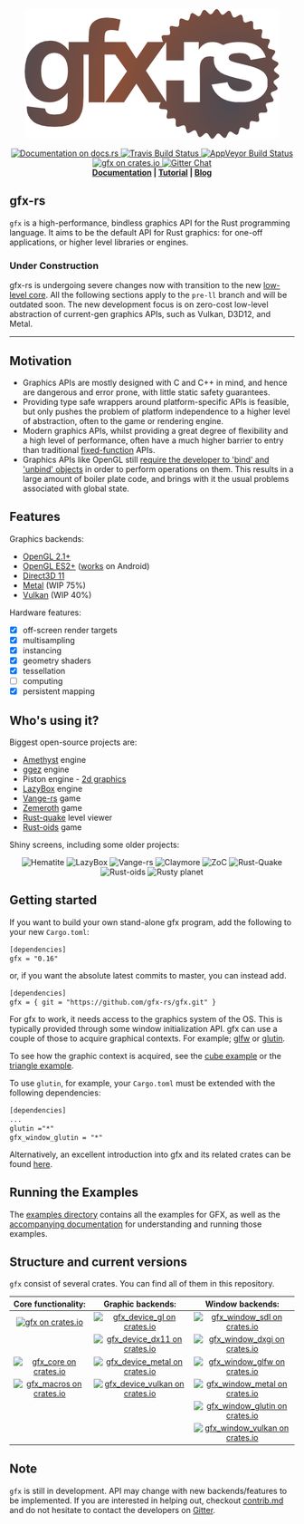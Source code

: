 <p align="center">
  <img src="info/logo.png">
</p>
<p align="center">
  <a href="https://docs.rs/gfx">
      <img src="https://docs.rs/gfx/badge.svg" alt="Documentation on docs.rs">
  </a>
  <a href="https://travis-ci.org/gfx-rs/gfx">
      <img src="https://img.shields.io/travis/gfx-rs/gfx/master.svg?style=flat-square" alt="Travis Build Status">
  </a>
  <a href="https://ci.appveyor.com/project/kvark/gfx">
      <img src="https://ci.appveyor.com/api/projects/status/ryn5ee3aumpmbw5l?svg=true" alt="AppVeyor Build Status">
  </a>
  <a href="https://crates.io/crates/gfx">
      <img src="http://img.shields.io/crates/v/gfx.svg?label=gfx" alt = "gfx on crates.io">
  </a>
  <a href="https://gitter.im/gfx-rs/gfx">
    <img src="https://img.shields.io/badge/GITTER-join%20chat-green.svg?style=flat-square" alt="Gitter Chat">
  </a>
  <br>
  <strong><a href="http://docs.rs/gfx">Documentation</a> | <a href="https://wiki.alopex.li/LearningGfx">Tutorial</a> | <a href="http://gfx-rs.github.io/">Blog</a> </strong>
</p>

## gfx-rs
`gfx` is a high-performance, bindless graphics API for the Rust programming language. It aims to be the default API for Rust graphics: for one-off applications, or higher level libraries or engines.

### Under Construction

gfx-rs is undergoing severe changes now with transition to the new [low-level core](http://gfx-rs.github.io/2017/07/24/low-level.html). All the following sections apply to the `pre-ll` branch and will be outdated soon. The new development focus is on zero-cost low-level abstraction of current-gen graphics APIs, such as Vulkan, D3D12, and Metal.

---

## Motivation

- Graphics APIs are mostly designed with C and C++ in mind, and hence are dangerous and error prone, with little static safety guarantees.
- Providing type safe wrappers around platform-specific APIs is feasible, but only pushes the problem of platform independence to a higher level of abstraction, often to the game or rendering engine.
- Modern graphics APIs, whilst providing a great degree of flexibility and a high level of performance, often have a much higher barrier to entry than traditional [fixed-function](https://en.wikipedia.org/wiki/Fixed-function) APIs.
- Graphics APIs like OpenGL still [require the developer to 'bind' and 'unbind' objects](https://www.khronos.org/opengl/wiki/Buffer_Object) in order to perform operations on them. This results in a large amount of boiler plate code, and brings with it the usual problems associated with global state.

## Features

Graphics backends:
  - [OpenGL 2.1+](src/backend/gl)
  - [OpenGL ES2+](src/backend/gl) ([works](https://github.com/gfx-rs/gfx/pull/993) on Android)
  - [Direct3D 11](src/backend/dx11)
  - [Metal](src/backend/metal) (WIP 75%)
  - [Vulkan](src/backend/vulkan) (WIP 40%)

Hardware features:
  - [x] off-screen render targets
  - [x] multisampling
  - [x] instancing
  - [x] geometry shaders
  - [x] tessellation
  - [ ] computing
  - [x] persistent mapping

## Who's using it?

Biggest open-source projects are:
  - [Amethyst](https://github.com/amethyst/amethyst) engine
  - [ggez](https://github.com/ggez/ggez) engine
  - Piston engine - [2d graphics](https://github.com/PistonDevelopers/gfx_graphics)
  - [LazyBox](https://github.com/lazybox/lazybox) engine
  - [Vange-rs](https://github.com/kvark/vange-rs) game
  - [Zemeroth](https://github.com/ozkriff/zemeroth) game
  - [Rust-quake](https://github.com/Thinkofname/rust-quake) level viewer
  - [Rust-oids](https://github.com/itadinanta/rust-oids) game

Shiny screens, including some older projects:
<p align="center">
  <!--img src="https://raw.githubusercontent.com/csherratt/snowmew/master/.screenshot.jpg" height="160" alt="Snowmew"/-->
  <img src="https://github.com/PistonDevelopers/hematite/blob/master/screenshot.png" height="160" alt="Hematite"/>
  <img src="http://image.prntscr.com/image/2f1ec5d477e042dda2c29323c9f49ab4.png" height="160" alt="LazyBox"/>
  <img src="https://github.com/kvark/vange-rs/blob/master/etc/shots/Road10-debug-shape.png" height="160" alt="Vange-rs"/>
  <img src="https://github.com/kvark/claymore/raw/master/etc/screens/7-forest.jpg" height="160" alt="Claymore"/>
  <img src="https://camo.githubusercontent.com/fb8c95650fba27061e58e76f17ff8460a41b3312/687474703a2f2f692e696d6775722e636f6d2f504f68534c77682e706e67" height="160" alt="ZoC"/>
  <img src="https://camo.githubusercontent.com/0038d5e3c73b280cfa5d01b26ccef12be7237af5/687474703a2f2f692e696d6775722e636f6d2f703163654954352e706e67" height="160" alt="Rust-Quake"/>
  <img src="https://github.com/itadinanta/rust-oids/raw/master/img/screenshot_007.png" height="160" alt="Rust-oids"/>
  <img src="https://cloud.githubusercontent.com/assets/19550918/18922767/a6cd5d22-85b2-11e6-99ee-1d26eb85cbc0.png" height="160" alt="Rusty planet"/>
  <!--img src="https://raw.githubusercontent.com/csherratt/petri/master/petri.png" height="160" alt="Petri"/-->
</p>

## Getting started

If you want to build your own stand-alone gfx program, add the following to your new `Cargo.toml`:

	[dependencies]
	gfx = "0.16"

or, if you want the absolute latest commits to master, you can instead add.

	[dependencies]
	gfx = { git = "https://github.com/gfx-rs/gfx.git" }

For gfx to work, it needs access to the graphics system of the OS. This is typically provided through some window initialization API.
gfx can use a couple of those to acquire graphical contexts.
For example; [glfw](https://github.com/PistonDevelopers/glfw-rs) or [glutin](https://github.com/tomaka/glutin/).

To see how the graphic context is acquired, see the [cube example](https://github.com/gfx-rs/gfx/tree/master/support/examples/cube) or the [triangle example](https://github.com/gfx-rs/gfx/tree/master/render/examples/triangle).

To use `glutin`, for example, your `Cargo.toml` must be extended with the following dependencies:

	[dependencies]
	...
	glutin ="*"
	gfx_window_glutin = "*"

Alternatively, an excellent introduction into gfx and its related crates can be found [here](https://wiki.alopex.li/LearningGfx).

## Running the Examples

The [examples directory](./examples) contains all the examples for GFX, as well as the
[accompanying documentation](./examples/README.md) for understanding and running those examples.


## Structure and current versions
`gfx` consist of several crates. You can find all of them in this repository.

| Core functionality: | Graphic backends: | Window backends: |
| :---: | :---: | :---: |
| [![gfx on crates.io](http://img.shields.io/crates/v/gfx.svg?label=gfx)](http://crates.io/crates/gfx) | [![gfx_device_gl on crates.io](http://img.shields.io/crates/v/gfx_device_gl.svg?label=gfx_device_gl)](http://crates.io/crates/gfx_device_gl) | [![gfx_window_sdl on crates.io](http://img.shields.io/crates/v/gfx_window_sdl.svg?label=gfx_window_sdl)](http://crates.io/crates/gfx_window_sdl) |
| | [![gfx_device_dx11 on crates.io](http://img.shields.io/crates/v/gfx_device_dx11.svg?label=gfx_device_dx11)](http://crates.io/crates/gfx_device_dx11) | [![gfx_window_dxgi on crates.io](http://img.shields.io/crates/v/gfx_window_dxgi.svg?label=gfx_window_dxgi)](http://crates.io/crates/gfx_window_dxgi) |
| [![gfx_core on crates.io](http://img.shields.io/crates/v/gfx_core.svg?label=gfx_core)](http://crates.io/crates/gfx_core) | [![gfx_device_metal on crates.io](http://img.shields.io/crates/v/gfx_device_metal.svg?label=gfx_device_metal)](http://crates.io/crates/gfx_device_metal) | [![gfx_window_glfw on crates.io](http://img.shields.io/crates/v/gfx_window_glfw.svg?label=gfx_window_glfw)](http://crates.io/crates/gfx_window_glfw) |
| [![gfx_macros on crates.io](http://img.shields.io/crates/v/gfx_macros.svg?label=gfx_macros)](http://crates.io/crates/gfx_macros) | [![gfx_device_vulkan on crates.io](http://img.shields.io/crates/v/gfx_device_vulkan.svg?label=gfx_device_vulkan)](http://crates.io/crates/gfx_device_vulkan) | [![gfx_window_metal on crates.io](http://img.shields.io/crates/v/gfx_window_metal.svg?label=gfx_window_metal)](http://crates.io/crates/gfx_window_metal) |
| | | [![gfx_window_glutin on crates.io](http://img.shields.io/crates/v/gfx_window_glutin.svg?label=gfx_window_glutin)](http://crates.io/crates/gfx_window_glutin) |
| | | [![gfx_window_vulkan on crates.io](http://img.shields.io/crates/v/gfx_window_vulkan.svg?label=gfx_window_vulkan)](http://crates.io/crates/gfx_window_vulkan) |

## Note

`gfx` is still in development. API may change with new backends/features to be implemented.
If you are interested in helping out, checkout [contrib.md](info/contrib.md) and do not hesitate to contact the developers on [Gitter](https://gitter.im/gfx-rs/gfx).
